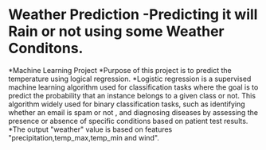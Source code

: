 # Weather Prediction -Predicting it will Rain or not using some Weather Conditons.
*Machine Learning Project 
*Purpose of this project is to predict the temperature using logical regression.
*Logistic regression is a supervised machine learning algorithm used for classification tasks
  where the goal is to predict the probability that an instance belongs to a given class or not.
  This algorithm widely used for binary classification tasks, such as identifying whether an email is spam or not ,
  and diagnosing diseases by assessing the presence or absence of specific conditions based on patient test results.
*The output "weather" value is based on features "precipitation,temp_max,temp_min and wind".

